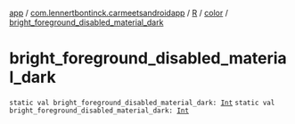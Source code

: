 [app](../../../index.md) / [com.lennertbontinck.carmeetsandroidapp](../../index.md) / [R](../index.md) / [color](index.md) / [bright_foreground_disabled_material_dark](./bright_foreground_disabled_material_dark.md)

# bright_foreground_disabled_material_dark

`static val bright_foreground_disabled_material_dark: `[`Int`](https://kotlinlang.org/api/latest/jvm/stdlib/kotlin/-int/index.html)
`static val bright_foreground_disabled_material_dark: `[`Int`](https://kotlinlang.org/api/latest/jvm/stdlib/kotlin/-int/index.html)